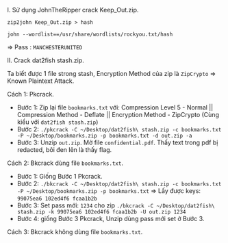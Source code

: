 I. Sử dụng JohnTheRipper crack Keep_Out.zip.

`zip2john Keep_Out.zip > hash`

`john --wordlist==/usr/share/wordlists/rockyou.txt/hash`

=> Pass : `MANCHESTERUNITED`

II. Crack dat2fish stash.zip.

Ta biết được 1 file strong stash, Encryption Method của zip là `ZipCrypto` => Known Plaintext Attack.

Cách 1: Pkcrack.

* Bước 1: Zip lại file `bookmarks.txt` với: Compression Level 5 - Normal || Compression Method - Deflate || Encryption Method - ZipCrypto (Cùng kiểu với `dat2fish stash.zip`)
* Bước 2: `./pkcrack -C ~/Desktop/dat2fish\ stash.zip -c bookmarks.txt -P ~/Desktop/bookmarks.zip -p bookmarks.txt -d out.zip -a`
* Bước 3: Unzip `out.zip`. Mở file `confidential.pdf`. Thấy text trong pdf bị redacted, bôi đen lên là thấy flag.

Cách 2: Bkcrack dùng file `bookmarks.txt`.

* Bước 1: Giống Bước 1 Pkcrack.
* Bước 2: `./bkcrack -C ~/Desktop/dat2fish\ stash.zip -c bookmarks.txt -P ~/Desktop/bookmarks.zip -p bookmarks.txt` => Lấy được keys: `99075ea6 102ed4f6 fcaa1b2b`
* Bước 3: Set pass mới: `1234` cho zip `./bkcrack -C ~/Desktop/dat2fish\ stash.zip -k 99075ea6 102ed4f6 fcaa1b2b -U out.zip 1234`
* Bước 4: giống Bước 3 Pkcrack, Unzip dùng pass mới set ở Bước 3.

Cách 3: Bkcrack không dùng file `bookmarks.txt`.

